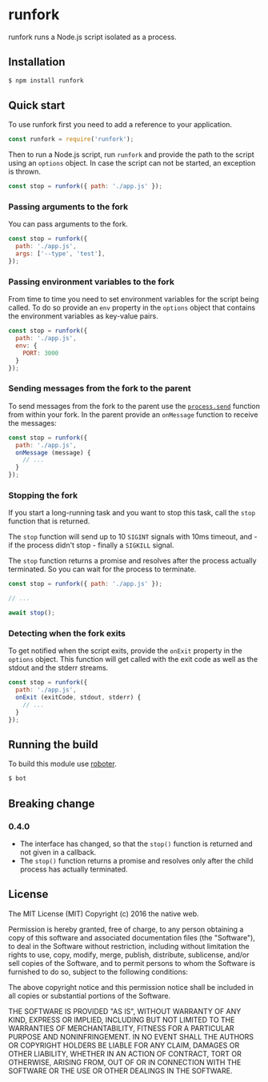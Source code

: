 # runfork

runfork runs a Node.js script isolated as a process.

## Installation

```bash
$ npm install runfork
```

## Quick start

To use runfork first you need to add a reference to your application.

```javascript
const runfork = require('runfork');
```

Then to run a Node.js script, run `runfork` and provide the path to the script using an `options` object. In case the script can not be started, an exception is thrown.

```javascript
const stop = runfork({ path: './app.js' });
```

### Passing arguments to the fork

You can pass arguments to the fork.

```javascript
const stop = runfork({
  path: './app.js',
  args: ['--type', 'test'],
});
```

### Passing environment variables to the fork

From time to time you need to set environment variables for the script being called. To do so provide an `env` property in the `options` object that contains the environment variables as key-value pairs.

```javascript
const stop = runfork({
  path: './app.js',
  env: {
    PORT: 3000
  }
});
```

### Sending messages from the fork to the parent

To send messages from the fork to the parent use the [`process.send`](https://nodejs.org/api/process.html#process_process_send_message_sendhandle_options_callback) function from within your fork. In the parent provide an `onMessage` function to receive the messages:

```javascript
const stop = runfork({
  path: './app.js',
  onMessage (message) {
    // ...
  }
});
```

### Stopping the fork

If you start a long-running task and you want to stop this task, call the `stop` function that is returned.

The `stop` function will send up to 10 `SIGINT` signals with 10ms timeout, and - if the process didn't stop - finally a `SIGKILL` signal.

The `stop` function returns a promise and resolves after the process actually terminated. So you can wait for the process to terminate.

```javascript
const stop = runfork({ path: './app.js' });

// ...

await stop();
```

### Detecting when the fork exits

To get notified when the script exits, provide the `onExit` property in the `options` object. This function will get called with the exit code as well as the stdout and the stderr streams.

```javascript
const stop = runfork({
  path: './app.js',
  onExit (exitCode, stdout, stderr) {
    // ...
  }
});
```

## Running the build

To build this module use [roboter](https://www.npmjs.com/package/roboter).

```bash
$ bot
```

## Breaking change

### 0.4.0

- The interface has changed, so that the `stop()` function is returned and not given in a callback.
- The `stop()` function returns a promise and resolves only after the child process has actually terminated.

## License

The MIT License (MIT)
Copyright (c) 2016 the native web.

Permission is hereby granted, free of charge, to any person obtaining a copy of this software and associated documentation files (the "Software"), to deal in the Software without restriction, including without limitation the rights to use, copy, modify, merge, publish, distribute, sublicense, and/or sell copies of the Software, and to permit persons to whom the Software is furnished to do so, subject to the following conditions:

The above copyright notice and this permission notice shall be included in all copies or substantial portions of the Software.

THE SOFTWARE IS PROVIDED "AS IS", WITHOUT WARRANTY OF ANY KIND, EXPRESS OR IMPLIED, INCLUDING BUT NOT LIMITED TO THE WARRANTIES OF MERCHANTABILITY, FITNESS FOR A PARTICULAR PURPOSE AND NONINFRINGEMENT. IN NO EVENT SHALL THE AUTHORS OR COPYRIGHT HOLDERS BE LIABLE FOR ANY CLAIM, DAMAGES OR OTHER LIABILITY, WHETHER IN AN ACTION OF CONTRACT, TORT OR OTHERWISE, ARISING FROM, OUT OF OR IN CONNECTION WITH THE SOFTWARE OR THE USE OR OTHER DEALINGS IN THE SOFTWARE.
